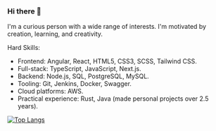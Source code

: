 ### Hi there 👋

I'm a curious person with a wide range of interests. I'm motivated by creation, learning, and creativity.

Hard Skills:
-	Frontend: Angular, React, HTML5, CSS3, SCSS, Tailwind CSS.
-	Full-stack: TypeScript, JavaScript, Next.js.
-	Backend: Node.js, SQL, PostgreSQL, MySQL.
-	Tooling: Git, Jenkins, Docker, Swagger.
-	Cloud platforms: AWS.
-	Practical experience: Rust, Java (made personal projects over 2.5 years).

[![Top Langs](https://github-readme-stats.vercel.app/api/top-langs/?username=krondorl&layout=compact&hide=html,css,PHP,scss)](https://github.com/anuraghazra/github-readme-stats)
